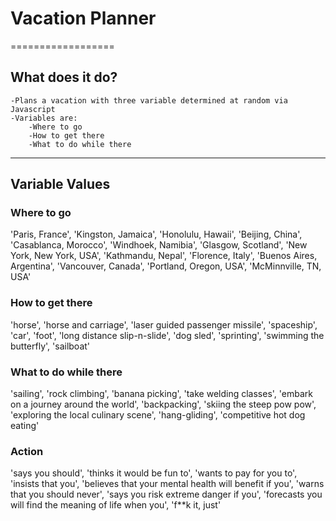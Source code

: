 # Vacation Planner
==================
## What does it do?
    -Plans a vacation with three variable determined at random via Javascript
    -Variables are: 
        -Where to go
        -How to get there
        -What to do while there

-----------------
## Variable Values
### Where to go
'Paris, France', 'Kingston, Jamaica', 'Honolulu, Hawaii', 'Beijing, China', 'Casablanca, Morocco', 'Windhoek, Namibia', 'Glasgow, Scotland', 'New York, New York, USA', 'Kathmandu, Nepal', 'Florence, Italy', 'Buenos Aires, Argentina', 'Vancouver, Canada', 'Portland, Oregon, USA', 'McMinnville, TN, USA'
### How to get there
'horse', 'horse and carriage', 'laser guided passenger missile', 'spaceship', 'car', 'foot', 'long distance slip-n-slide', 'dog sled', 'sprinting', 'swimming the butterfly', 'sailboat'
### What to do while there
'sailing', 'rock climbing', 'banana picking', 'take welding classes', 'embark on a journey around the world', 'backpacking', 'skiing the steep pow pow', 'exploring the local culinary scene', 'hang-gliding', 'competitive hot dog eating'
### Action
'says you should', 'thinks it would be fun to', 'wants to pay for you to', 'insists that you', 'believes that your mental health will benefit if you', 'warns that you should never', 'says you risk extreme danger if you', 'forecasts you will find the meaning of life when you', 'f**k it, just'